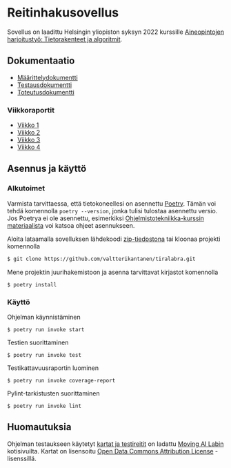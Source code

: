 # Reitinhakusovellus

Sovellus on laadittu Helsingin yliopiston syksyn 2022 kurssille [Aineopintojen harjoitustyö: Tietorakenteet ja algoritmit](https://tiralabra.github.io/2022_p1/).

## Dokumentaatio

* [Määrittelydokumentti](https://github.com/valtterikantanen/tiralabra/blob/master/dokumentaatio/maarittelydokumentti.md)
* [Testausdokumentti](https://github.com/valtterikantanen/tiralabra/blob/master/dokumentaatio/testausdokumentti.md)
* [Toteutusdokumentti](https://github.com/valtterikantanen/tiralabra/blob/master/dokumentaatio/toteutusdokumentti.md)

### Viikkoraportit

* [Viikko 1](https://github.com/valtterikantanen/tiralabra/blob/master/dokumentaatio/viikkoraportit/viikkoraportti1.md)
* [Viikko 2](https://github.com/valtterikantanen/tiralabra/blob/master/dokumentaatio/viikkoraportit/viikkoraportti2.md)
* [Viikko 3](https://github.com/valtterikantanen/tiralabra/blob/master/dokumentaatio/viikkoraportit/viikkoraportti3.md)
* [Viikko 4](https://github.com/valtterikantanen/tiralabra/blob/master/dokumentaatio/viikkoraportit/viikkoraportti4.md)

## Asennus ja käyttö

### Alkutoimet

Varmista tarvittaessa, että tietokoneellesi on asennettu [Poetry](https://python-poetry.org/). Tämän voi tehdä komennolla `poetry --version`, jonka tulisi tulostaa asennettu versio. Jos Poetrya ei ole asennettu, esimerkiksi [Ohjelmistotekniikka-kurssin materiaalista](https://ohjelmistotekniikka-hy.github.io/python/viikko2#poetry-ja-riippuvuuksien-hallinta) voi katsoa ohjeet asennukseen.

Aloita lataamalla sovelluksen lähdekoodi [zip-tiedostona](https://github.com/valtterikantanen/tiralabra/archive/refs/heads/master.zip) tai kloonaa projekti komennolla

```bash
$ git clone https://github.com/valtterikantanen/tiralabra.git
```
Mene projektin juurihakemistoon ja asenna tarvittavat kirjastot komennolla
```
$ poetry install
```

### Käyttö

Ohjelman käynnistäminen
```
$ poetry run invoke start
```
Testien suorittaminen
```
$ poetry run invoke test
```
Testikattavuusraportin luominen
```
$ poetry run invoke coverage-report
```
Pylint-tarkistusten suorittaminen
```
$ poetry run invoke lint
```

## Huomautuksia

Ohjelman testaukseen käytetyt [kartat ja testireitit](https://github.com/valtterikantanen/tiralabra/blob/master/src/maps) on ladattu [Moving AI Labin](https://www.movingai.com/benchmarks/index.html) kotisivuilta. Kartat on lisensoitu [Open Data Commons Attribution License](https://opendatacommons.org/licenses/by/1-0/) -lisenssillä.